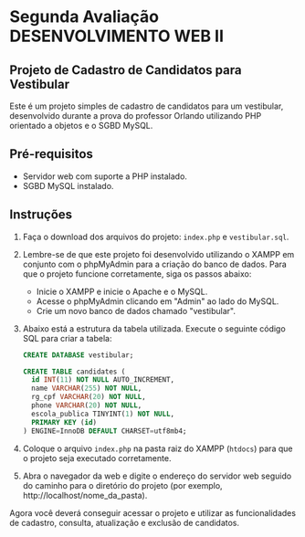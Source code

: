 # Segunda Avaliação DESENVOLVIMENTO WEB II

## Projeto de Cadastro de Candidatos para Vestibular

Este é um projeto simples de cadastro de candidatos para um vestibular, desenvolvido durante a prova do professor Orlando utilizando PHP orientado a objetos e o SGBD MySQL.

## Pré-requisitos

- Servidor web com suporte a PHP instalado.
- SGBD MySQL instalado.

## Instruções

1. Faça o download dos arquivos do projeto: `index.php` e `vestibular.sql`.
2. Lembre-se de que este projeto foi desenvolvido utilizando o XAMPP em conjunto com o phpMyAdmin para a criação do banco de dados. Para que o projeto funcione corretamente, siga os passos abaixo:
    - Inicie o XAMPP e inicie o Apache e o MySQL.
    - Acesse o phpMyAdmin clicando em "Admin" ao lado do MySQL.
    - Crie um novo banco de dados chamado "vestibular".
     
3. Abaixo está a estrutura da tabela utilizada. Execute o seguinte código SQL para criar a tabela:
    ```sql
    CREATE DATABASE vestibular;
    
    CREATE TABLE candidates (
      id INT(11) NOT NULL AUTO_INCREMENT,
      name VARCHAR(255) NOT NULL,
      rg_cpf VARCHAR(20) NOT NULL,
      phone VARCHAR(20) NOT NULL,
      escola_publica TINYINT(1) NOT NULL,
      PRIMARY KEY (id)
    ) ENGINE=InnoDB DEFAULT CHARSET=utf8mb4;
    ```
4. Coloque o arquivo `index.php` na pasta raiz do XAMPP (`htdocs`) para que o projeto seja executado corretamente.
5. Abra o navegador da web e digite o endereço do servidor web seguido do caminho para o diretório do projeto (por exemplo, http://localhost/nome_da_pasta).

Agora você deverá conseguir acessar o projeto e utilizar as funcionalidades de cadastro, consulta, atualização e exclusão de candidatos.
